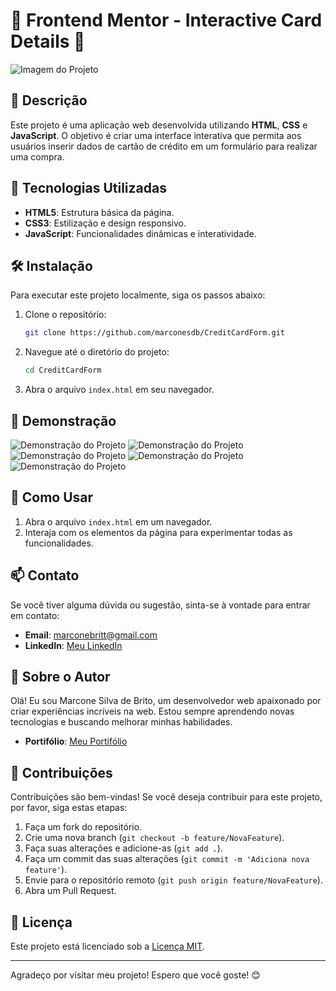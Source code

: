 # 🌟 Frontend Mentor - Interactive Card Details 🌟

![Imagem do Projeto](./design/desktop-design.jpg "Imagem de demonstração do projeto")

## 📜 Descrição

Este projeto é uma aplicação web desenvolvida utilizando **HTML**, **CSS** e **JavaScript**. O objetivo é criar uma interface interativa que permita aos usuários inserir dados de cartão de crédito em um formulário para realizar uma compra.

## 🚀 Tecnologias Utilizadas

- **HTML5**: Estrutura básica da página.
- **CSS3**: Estilização e design responsivo.
- **JavaScript**: Funcionalidades dinâmicas e interatividade.

## 🛠️ Instalação

Para executar este projeto localmente, siga os passos abaixo:

1. Clone o repositório:
   ```bash
   git clone https://github.com/marconesdb/CreditCardForm.git

2. Navegue até o diretório do projeto:
   ```bash
   cd CreditCardForm
   ```
3. Abra o arquivo `index.html` em seu navegador.

## 🎨 Demonstração

![Demonstração do Projeto](/design/complete-state-desktop.jpg)
![Demonstração do Projeto](/design/active-states.jpg)
![Demonstração do Projeto](/design/complete-state-mobile.jpg)
![Demonstração do Projeto](/design/desktop-preview.jpg)
![Demonstração do Projeto](/design/mobile-design.jpg)


## 📖 Como Usar

1. Abra o arquivo `index.html` em um navegador.
2. Interaja com os elementos da página para experimentar todas as funcionalidades.

## 📫 Contato

Se você tiver alguma dúvida ou sugestão, sinta-se à vontade para entrar em contato:

- **Email**: marconebritt@gmail.com
- **LinkedIn**: [Meu LinkedIn](https://www.linkedin.com/in/marconesb/)

## 👤 Sobre o Autor

Olá! Eu sou Marcone Silva de Brito, um desenvolvedor web apaixonado por criar experiências incríveis na web. Estou sempre aprendendo novas tecnologias e buscando melhorar minhas habilidades.

- **Portifólio**: [Meu Portifólio](https://layout-novo-portfolio.vercel.app/)


## 🎉 Contribuições

Contribuições são bem-vindas! Se você deseja contribuir para este projeto, por favor, siga estas etapas:

1. Faça um fork do repositório.
2. Crie uma nova branch (`git checkout -b feature/NovaFeature`).
3. Faça suas alterações e adicione-as (`git add .`).
4. Faça um commit das suas alterações (`git commit -m 'Adiciona nova feature'`).
5. Envie para o repositório remoto (`git push origin feature/NovaFeature`).
6. Abra um Pull Request.

## 📄 Licença

Este projeto está licenciado sob a [Licença MIT](LICENSE).

---

Agradeço por visitar meu projeto! Espero que você goste! 😊
```
